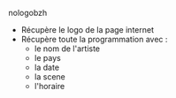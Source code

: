 nologobzh
- Récupère le logo de la page internet
- Récupère toute la programmation avec :
    - le nom de l'artiste
    - le pays
    - la date
    - la scene
    - l'horaire
